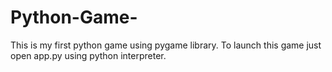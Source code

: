 # Python-Game-
This is my first python game using pygame library.
To launch this game just open app.py using python interpreter. 
